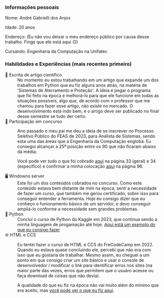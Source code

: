 <h3>Informações pessoais</h3>
<p>Nome: André Gabrielli dos Anjos</p>
<p>Idade: 20 anos</p>
<p>Endereço: (Eu não vou deixar o meu endereço público por causa desse trabalho. Finge que ele está aqui :D)</p>
<p>Cursando: Engenharia da Computação na Unifatec</p>

<h3>Habilidades e Experiências (mais recentes primeiro)</h3>
<dl>
  <dt>📝 Escrita de artigo científico</dt>
  <dd>No momento eu estou trabalhando em um artigo que expande um dos trabalhos em Python que eu fiz alguns anos atrás, na matéria de 'Sistemas de Aterramento e Proteção'. A ideia é pegar o programa que foi feito na época e melhorá-lo para que ele funcione em todas as situações possíveis, algo que, de acordo com o professor que me chamou para fazer esse artigo, não existe no mercado. O desenvolvimento está indo bem, e o artigo deve ser publicado no final desse semestre se tudo der certo.</dd>
  <dt>📄 Participação em concurso</dt>
  <dd><p>Ano passado o meu pai me deu a ideia de se inscrever no Processo Seletivo Público do FEAS de 2023, para Analista de Sistemas, sendo esta uma das áreas que a Engenharia da Computação engloba. Eu consegui alcançar a 25ª posição entre os 90 que não ficaram abaixo da média.</p> 
    <p>Você pode ver tudo o que foi cobrado <a href='https://feas.curitiba.pr.gov.br/images/gestao_pessoas/arquivos/ProcessoSeletivoPublico/2023/PSP01-2023/Edital%20de%20Abertura_PSP%20012023.pdf'>aqui</a> na página 33 (geral) e 34 (específico) e confirmar a minha colocação <a href='https://feas.curitiba.pr.gov.br/images/gestao_pessoas/arquivos/ProcessoSeletivoPublico/2024/Postagem_2603_assinado.pdf'> aqui</a> na página 96.</p></dd>
  <dt>🖥️ Windowns server</dt>
  <dd>Este foi um dos conteúdos cobrados no concurso. Como este conteúdo estava bem distante de mim na época, senti a necessidade de fazer um curso, que também me gerou certificado, sobre isso para conseguir entender a ferramenta. Hoje eu consigo dizer que eu conheço o funionamento básico de um servidor, e devo conseguir ampliá-lo conforme a necessidade sem grandes problemas.</dd>
  <dt>🐍 Python</dt>
  <dd>Concluí o curso de Python do Kaggle em 2023, que continua sendo a minha linguagem de progamação até hoje. <a href='https://colab.research.google.com/drive/1rfUXIHTKauneHSyHioWO4N7m4uo9w-hQ?usp=sharing'> Aqui está um exemplo do que eu consigo fazer</a></dd>
  <dt>🌐 HTML e CCS</dt>
  <dd><p>Eu tentei fazer o curso de HTML e CCS do FreCodeCamp em 2022. Quando eu estava quase concluindo ele, percebi que não era com isso que eu gostaria de trabalhar. 
    Mesmo assim, eu cheguei a um ponto em que consigo criar um site básico e usar o console de desenvolvedor / modificar o link para identificar erros nos sites (na maior parte das vezes, erros que permitem que o usuáro acesse ou faça download de coisas que não devia).</p>
    <p>A qualidade do que eu fiz na época não vai muito além do mínimo que era aceito, mas <a href='https://www.freecodecamp.org/AndreGabrielli'> você pode ver o que eu fiz aqui</a>.</p>
  </dd>
</dl>
